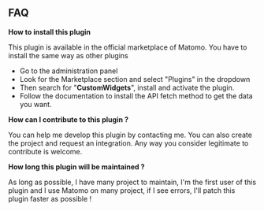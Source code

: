 ## FAQ

__How to install this plugin__

This plugin is available in the official marketplace of Matomo. You have to install the same way as other plugins

- Go to the administration panel
- Look for the Marketplace section and select "Plugins" in the dropdown
- Then search for "**CustomWidgets**", install and activate the plugin.
- Follow the documentation to install the API fetch method to get the data you want.

__How can I contribute to this plugin ?__

You can help me develop this plugin by contacting me. You can also create the project and request an integration. Any way you consider legitimate to contribute is welcome.

__How long this plugin will be maintained ?__

As long as possible, I have many project to maintain, I'm the first user of this plugin and I use Matomo on many project, if I see errors, I'll patch this plugin faster as possible !

